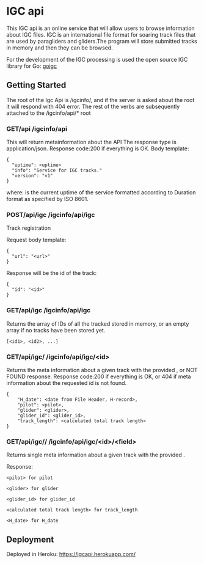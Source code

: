 # IGC api

This IGC api is an online service that will allow users to browse information about IGC files. 
IGC is an international file format for soaring track files that are used by paragliders and gliders.The program will store submitted tracks in memory and then they can be browsed.

For the development of the IGC processing is used the open source IGC library for Go: <a href="https://github.com/marni/goigc">goigc</a>



## Getting Started



The root of the Igc Api is /igcinfo/, and if the server is asked about the root it will respond with 404 error.
The rest of the verbs are subsequently attached to the /igcinfo/api/* root


### GET/api    /igcinfo/api

This will return metainformation about the API
The response type is application/json.
Response code:200 if everything is OK.
Body template:

    {
      "uptime": <uptime>
      "info": "Service for IGC tracks."
      "version": "v1"
    }

where: <uptime> is the current uptime of the service formatted according to Duration format as specified by ISO 8601. 


### POST/api/igc    /igcinfo/api/igc

Track registration

Request body template:

    {
      "url": "<url>"
    }


Response will be the id of the track:

    {
      "id": "<id>"
    }



### GET/api/igc   /igcinfo/api/igc

Returns the array of IDs of all the tracked stored in memory, or an empty array if no tracks have been stored yet.
    
    [<id1>, <id2>, ...]
        


### GET/api/igc/<id>      /igcinfo/api/igc/\<id\>

Returns the meta information about a given track with the provided <id>, or NOT FOUND response.
Response code:200 if everything is OK, or 404 if meta information about the requested id is not found.
    
    {
        "H_date": <date from File Header, H-record>,
        "pilot": <pilot>,
        "glider": <glider>,
        "glider_id": <glider_id>,
        "track_length": <calculated total track length>
    }


### GET/api/igc/<id>/<field>     /igcinfo/api/igc/\<id\>/\<field\>

Returns single meta information about a given track with the provided <id>.
 

Response: 

    <pilot> for pilot
    
    <glider> for glider
    
    <glider_id> for glider_id
    
    <calculated total track length> for track_length
    
    <H_date> for H_date
    



## Deployment

Deployed in Heroku: https://igcapi.herokuapp.com/



